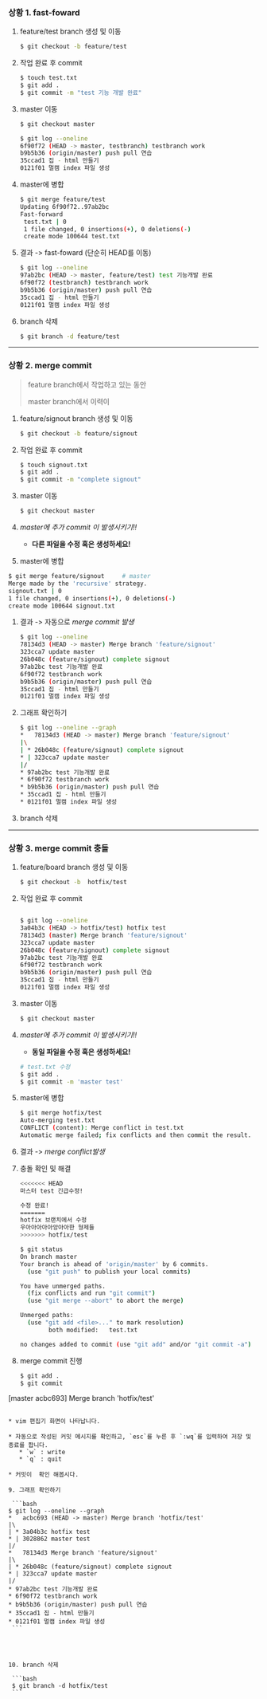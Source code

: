 ### 상황 1. fast-foward

1. feature/test branch 생성 및 이동

   ```bash
   $ git checkout -b feature/test
   ```

   

2. 작업 완료 후 commit

   ```bash
   $ touch test.txt
   $ git add .
   $ git commit -m "test 기능 개발 완료"
   ```


3. master 이동

   ```bash
   $ git checkout master
   ```
   
   ```bash
   $ git log --oneline
   6f90f72 (HEAD -> master, testbranch) testbranch work
   b9b5b36 (origin/master) push pull 연습
   35ccad1 집 - html 만들기
   0121f01 멀캠 index 파일 생성
   ```


4. master에 병합

   ```bash
   $ git merge feature/test
   Updating 6f90f72..97ab2bc
   Fast-forward 
    test.txt | 0
    1 file changed, 0 insertions(+), 0 deletions(-)
    create mode 100644 test.txt
   ```
   
   


5. 결과 -> fast-foward (단순히 HEAD를 이동)

   ```bash
   $ git log --oneline
   97ab2bc (HEAD -> master, feature/test) test 기능개발 완료
   6f90f72 (testbranch) testbranch work
   b9b5b36 (origin/master) push pull 연습
   35ccad1 집 - html 만들기
   0121f01 멀캠 index 파일 생성
   
   ```

   

6. branch 삭제

   ```bash
   $ git branch -d feature/test
   ```
   
   

---

### 상황 2. merge commit

> feature branch에서 작업하고 있는 동안
>
> master branch에서 이력이 

1. feature/signout branch 생성 및 이동

   ```bash
   $ git checkout -b feature/signout
   ```

   

2. 작업 완료 후 commit

   ```bash
   $ touch signout.txt
   $ git add .
   $ git commit -m "complete signout"
   ```

   

3. master 이동

   ```bash
   $ git checkout master
   ```

   

4. *master에 추가 commit 이 발생시키기!!*

   * **다른 파일을 수정 혹은 생성하세요!**

   

5. master에 병합

```bash
$ git merge feature/signout 	# master  
Merge made by the 'recursive' strategy.
signout.txt | 0
1 file changed, 0 insertions(+), 0 deletions(-)
create mode 100644 signout.txt

```



1. 결과 -> 자동으로 *merge commit 발생*

   ```bash
   $ git log --oneline
   78134d3 (HEAD -> master) Merge branch 'feature/signout'
   323cca7 update master
   26b048c (feature/signout) complete signout
   97ab2bc test 기능개발 완료
   6f90f72 testbranch work
   b9b5b36 (origin/master) push pull 연습
   35ccad1 집 - html 만들기
   0121f01 멀캠 index 파일 생성
   ```

   

2. 그래프 확인하기

   ```bash
   $ git log --oneline --graph
   *   78134d3 (HEAD -> master) Merge branch 'feature/signout'
   |\
   | * 26b048c (feature/signout) complete signout
   * | 323cca7 update master
   |/
   * 97ab2bc test 기능개발 완료
   * 6f90f72 testbranch work
   * b9b5b36 (origin/master) push pull 연습
   * 35ccad1 집 - html 만들기
   * 0121f01 멀캠 index 파일 생성
   
   ```

   

3. branch 삭제

   

---

### 상황 3. merge commit 충돌

1. feature/board branch 생성 및 이동

   ```bash
   $ git checkout -b  hotfix/test
   ```

   

2. 작업 완료 후 commit

   ```bash
   
   $ git log --oneline
   3a04b3c (HEAD -> hotfix/test) hotfix test
   78134d3 (master) Merge branch 'feature/signout'
   323cca7 update master
   26b048c (feature/signout) complete signout
   97ab2bc test 기능개발 완료
   6f90f72 testbranch work
   b9b5b36 (origin/master) push pull 연습
   35ccad1 집 - html 만들기
   0121f01 멀캠 index 파일 생성
   ```


3. master 이동

   ```bash
   $ git checkout master
   ```
   
   


4. *master에 추가 commit 이 발생시키기!!*

   * **동일 파일을 수정 혹은 생성하세요!**

   ```bash
   # test.txt 수정
   $ git add .
   $ git commit -m 'master test'
   ```

   

5. master에 병합

   ```bash
   $ git merge hotfix/test
   Auto-merging test.txt
   CONFLICT (content): Merge conflict in test.txt
   Automatic merge failed; fix conflicts and then commit the result.
   
   ```
   
   


6. 결과 -> *merge conflict발생*

   


7. 충돌 확인 및 해결

   ```bash
   <<<<<<< HEAD
   마스터 test 긴급수정!
   
   수정 완료!
   =======
   hotfix 브랜치에서 수정
   우아아아아아앙아아한 형제들
   >>>>>>> hotfix/test
   
   ```
   
   
   
   ```bash
   $ git status
   On branch master
   Your branch is ahead of 'origin/master' by 6 commits.
     (use "git push" to publish your local commits)
   
   You have unmerged paths.
     (fix conflicts and run "git commit")
     (use "git merge --abort" to abort the merge)
   
   Unmerged paths:
     (use "git add <file>..." to mark resolution)
           both modified:   test.txt
   
   no changes added to commit (use "git add" and/or "git commit -a")
   ```
   
   


8. merge commit 진행

    ```bash
    $ git add .
    $ git commit
[master acbc693] Merge branch 'hotfix/test'
   ```
   
   * vim 편집기 화면이 나타납니다.
   
   * 자동으로 작성된 커밋 메시지를 확인하고, `esc`를 누른 후 `:wq`를 입력하여 저장 및 종료를 합니다.
      * `w` : write
      * `q` : quit
      
   * 커밋이  확인 해봅시다.
   
9. 그래프 확인하기

    ```bash
   $ git log --oneline --graph
   *   acbc693 (HEAD -> master) Merge branch 'hotfix/test'
   |\
   | * 3a04b3c hotfix test
   * | 3028862 master test
   |/
   *   78134d3 Merge branch 'feature/signout'
   |\
   | * 26b048c (feature/signout) complete signout
   * | 323cca7 update master
   |/
   * 97ab2bc test 기능개발 완료
   * 6f90f72 testbranch work
   * b9b5b36 (origin/master) push pull 연습
   * 35ccad1 집 - html 만들기
   * 0121f01 멀캠 index 파일 생성
    ```
   
   


10. branch 삭제

    ```bash
    $ git branch -d hotfix/test
    ```
    
    